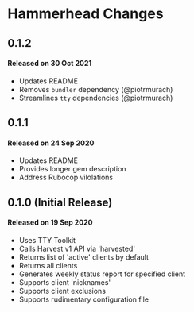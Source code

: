 # Hammerhead Changes

## 0.1.2

#### Released on 30 Oct 2021

* Updates README
* Removes `bundler` dependency (@piotrmurach)
* Streamlines `tty` dependencies (@piotrmurach)

## 0.1.1

#### Released on 24 Sep 2020

* Updates README
* Provides longer gem description
* Address Rubocop vilolations

## 0.1.0 (Initial Release)

#### Released on 19 Sep 2020

* Uses TTY Toolkit
* Calls Harvest v1 API via 'harvested'
* Returns list of 'active' clients by default
* Returns all clients
* Generates weekly status report for specified client
* Supports client 'nicknames'
* Supports client exclusions
* Supports rudimentary configuration file
